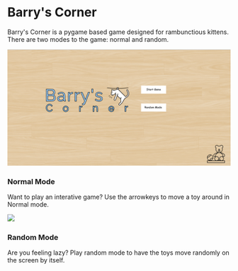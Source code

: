 # Barry's Corner

Barry's Corner is a pygame based game designed for rambunctious kittens. There are two modes to the game: normal and random.

![](./barrys_corner_ss.png?raw=true)

### Normal Mode

Want to play an interative game?
Use the arrowkeys to move a toy around in Normal mode.

![](./gamemode.gif?raw=true)

### Random Mode

Are you feeling lazy?
Play random mode to have the toys move randomly on the screen by itself.
